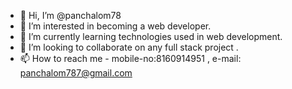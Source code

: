 - 👋 Hi, I’m @panchalom78
- 👀 I’m interested in becoming a web developer.
- 🌱 I’m currently learning technologies used in web development.
- 💞️ I’m looking to collaborate on any full stack project .
- 📫 How to reach me - mobile-no:8160914951 , e-mail: panchalom787@gmail.com

<!---
panchalom78/panchalom78 is a ✨ special ✨ repository because its `README.md` (this file) appears on your GitHub profile.
You can click the Preview link to take a look at your changes.
--->

